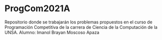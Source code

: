 # ProgCom2021A
Repositorio donde se trabajarán los problemas propuestos en el curso de Programación Competitiva de la carrera de Ciencia de la Computación de la UNSA.
Alumno: Imanol Brayan Moscoso Apaza
